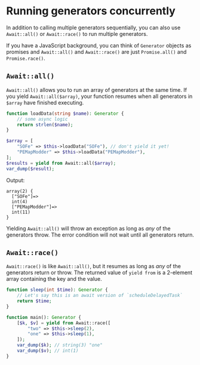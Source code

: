 # Running generators concurrently
In addition to calling multiple generators sequentially,
you can also use `Await::all()` or `Await::race()` to run multiple generators.

If you have a JavaScript background, you can think of `Generator` objects as promises
and `Await::all()` and `Await::race()` are just `Promise.all()` and `Promise.race()`.

## `Await::all()`
`Await::all()` allows you to run an array of generators at the same time.
If you yield `Await::all($array)`, your function resumes when
all generators in `$array` have finished executing.

```php
function loadData(string $name): Generator {
	// some async logic
	return strlen($name);
}

$array = [
	"SOFe" => $this->loadData("SOFe"), // don't yield it yet!
	"PEMapModder" => $this->loadData("PEMapModder"),
];
$results = yield from Await::all($array);
var_dump($result);
```

Output:
```
array(2) {
  ["SOFe"]=>
  int(4)
  ["PEMapModder"]=>
  int(11)
}
```

Yielding `Await::all()` will throw an exception
as long as *any* of the generators throw.
The error condition will not wait until all generators return.

## `Await::race()`
`Await::race()` is like `Await::all()`,
but it resumes as long as *any* of the generators return or throw.
The returned value of `yield from` is a 2-element array containing the key and the value.

```php
function sleep(int $time): Generator {
	// Let's say this is an await version of `scheduleDelayedTask`
	return $time;
}

function main(): Generator {
	[$k, $v] = yield from Await::race([
		"two" => $this->sleep(2),
		"one" => $this->sleep(1),
	]);
	var_dump($k); // string(3) "one"
	var_dump($v); // int(1)
}
```
